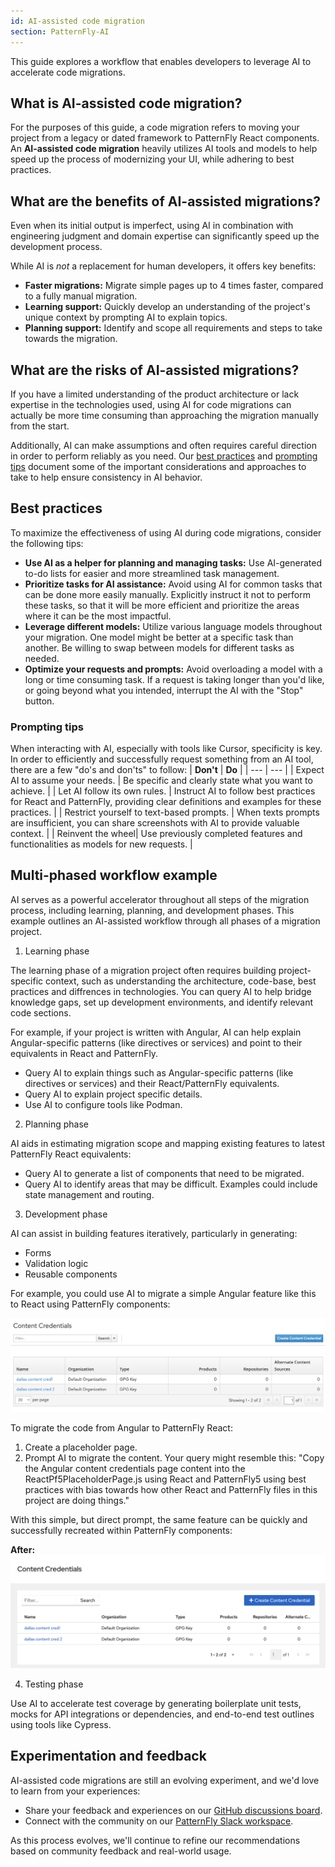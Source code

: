 ```yaml
---
id: AI-assisted code migration
section: PatternFly-AI
---
```


This guide explores a workflow that enables developers to leverage AI to accelerate code migrations. 

## What is AI-assisted code migration?

For the purposes of this guide, a code migration refers to moving your project from a legacy or dated framework to PatternFly React components. An **AI-assisted code migration** heavily utilizes AI tools and models to help speed up the process of modernizing your UI, while adhering to best practices. 

## What are the benefits of AI-assisted migrations? 

Even when its initial output is imperfect, using AI in combination with engineering judgment and domain expertise can significantly speed up the development process.

While AI is *not* a replacement for human developers, it offers key benefits: 
- **Faster migrations:** Migrate simple pages up to 4 times faster, compared to a fully manual migration. 
- **Learning support:** Quickly develop an understanding of the project's unique context by prompting AI to explain topics. 
- **Planning support:** Identify and scope all requirements and steps to take towards the migration. 

## What are the risks of AI-assisted migrations? 

If you have a limited understanding of the product architecture or lack expertise in the technologies used, using AI for code migrations can actually be more time consuming than approaching the migration manually from the start.

Additionally, AI can make assumptions and often requires careful direction in order to perform reliably as you need. Our [best practices](#best-practices) and [prompting tips](#prompting-tips) document some of the important considerations and approaches to take to help ensure consistency in AI behavior.

## Best practices
To maximize the effectiveness of using AI during code migrations, consider the following tips:
- **Use AI as a helper for planning and managing tasks:** Use AI-generated to-do lists for easier and more streamlined task management.
- **Prioritize tasks for AI assistance:** Avoid using AI for common tasks that can be done more easily manually. Explicitly instruct it not to perform these tasks, so that it will be more efficient and prioritize the areas where it can be the most impactful.
- **Leverage different models:** Utilize various language models throughout your migration. One model might be better at a specific task than another. Be willing to swap between models for different tasks as needed.
- **Optimize your requests and prompts:** Avoid overloading a model with a long or time consuming task. If a request is taking longer than you'd like, or going beyond what you intended, interrupt the AI with the "Stop" button.
### Prompting tips
When interacting with AI, especially with tools like Cursor, specificity is key. In order to efficiently and successfully request something from an AI tool, there are a few "do's and don'ts" to follow:
| **Don't** | **Do** |
| --- | --- |
| Expect AI to assume your needs. | Be specific and clearly state what you want to achieve. |
| Let AI follow its own rules. | Instruct AI to follow best practices for React and PatternFly, providing clear definitions and examples for these practices. |
| Restrict yourself to text-based prompts. | When texts prompts are insufficient, you can share screenshots with AI to provide valuable context. |
| Reinvent the wheel|  Use previously completed features and functionalities as models for new requests. |


## Multi-phased workflow example

AI serves as a powerful accelerator throughout all steps of the migration process, including learning, planning, and development phases. This example outlines an AI-assisted workflow through all phases of a migration project.

1. Learning phase

The learning phase of a migration project often requires building project-specific context, such as understanding the architecture, code-base, best practices and diffrences in technologies. You can query AI to help bridge knowledge gaps, set up development environments, and identify relevant code sections.

For example, if your project is written with Angular, AI can help explain Angular-specific patterns (like directives or services) and point to their equivalents in React and PatternFly.

- Query AI to explain things such as Angular-specific patterns (like directives or services) and their React/PatternFly equivalents.
- Query AI to explain project specific details.
- Use AI to configure tools like Podman.

2. Planning phase

AI aids in estimating migration scope and mapping existing features to latest PatternFly React equivalents:

- Query AI to generate a list of components that need to be migrated.
- Query AI to identify areas that may be difficult. Examples could include state management and routing.

3. Development phase

AI can assist in building features iteratively, particularly in generating:

- Forms
- Validation logic
- Reusable components

For example, you could use AI to migrate a simple Angular feature like this to React using PatternFly components:
	
![Before migration - Angular Content Credentials page](./img/content-credentials-before.png)

To migrate the code from Angular to PatternFly React:
1. Create a placeholder page.
2. Prompt AI to migrate the content. Your query might resemble this: "Copy the Angular content credentials page content into the ReactPf5PlaceholderPage.js using React and PatternFly5 using best practices with bias towards how other React and PatternFly files in this project are doing things."

With this simple, but direct prompt, the same feature can be quickly and successfully recreated within PatternFly components: 

**After:**
![After migration - React PatternFly Content Credentials page](./img/content-credentials-after.png)

4. Testing phase

Use AI to accelerate test coverage by generating boilerplate unit tests, mocks for API integrations or dependencies, and end-to-end test outlines using tools like Cypress.

## Experimentation and feedback 

AI-assisted code migrations are still an evolving experiment, and we'd love to learn from your experiences: 
- Share your feedback and experiences on our [GitHub discussions board](https://github.com/orgs/patternfly/discussions).
- Connect with the community on our [PatternFly Slack workspace](https://join.slack.com/t/patternfly/shared_invite/zt-1npmqswgk-bF2R1E2rglV8jz5DNTezMQ).
 
As this process evolves, we'll continue to refine our recommendations based on community feedback and real-world usage. 
